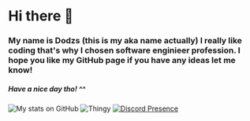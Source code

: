 # Hi there 👋
### My name is Dodzs (this is my aka name actually) I really like coding that's why I chosen software enginieer profession. I hope you like my GitHub page if you have any ideas let me know! 
##### Have a nice day tho! ^^

![My stats on GitHub](https://github-readme-stats.vercel.app/api?username=D0dzs&show_icons=true&hide_border=true&theme=onedark)
![Thingy](https://github-profile-trophy.vercel.app/?username=d0dzs&theme=onedark)
[![Discord Presence](https://lanyard.cnrad.dev/api/401390393746259978)](https://discord.com/users/401390393746259978)